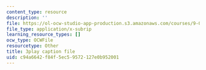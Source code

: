 ```yaml
---
content_type: resource
description: ''
file: https://ol-ocw-studio-app-production.s3.amazonaws.com/courses/9-00sc-introduction-to-psychology-fall-2011/c94a6642f84f5ec59572127e0b952001_t73rjeOj0eY.vtt
file_type: application/x-subrip
learning_resource_types: []
ocw_type: OCWFile
resourcetype: Other
title: 3play caption file
uid: c94a6642-f84f-5ec5-9572-127e0b952001
---
```

